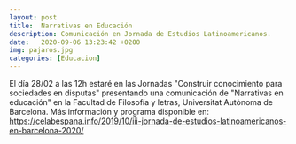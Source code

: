 ```yaml
---
layout: post
title:  Narrativas en Educación
description: Comunicación en Jornada de Estudios Latinoamericanos.
date:   2020-09-06 13:23:42 +0200
img: pajaros.jpg
categories: [Educacion]
---
```


El día 28/02 a las 12h estaré en las Jornadas "Construir conocimiento para sociedades en disputas" presentando una comunicación de "Narrativas en educación" en la Facultad de Filosofía y letras, Universitat Autònoma de Barcelona. Más información y programa disponible en: https://celabespana.info/2019/10/iii-jornada-de-estudios-latinoamericanos-en-barcelona-2020/